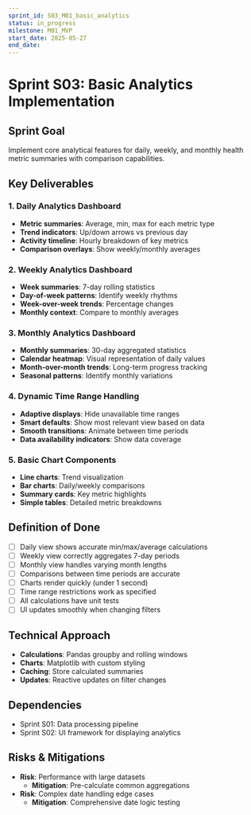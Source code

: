 ```yaml
---
sprint_id: S03_M01_basic_analytics
status: in_progress
milestone: M01_MVP
start_date: 2025-05-27
end_date: 
---
```


# Sprint S03: Basic Analytics Implementation

## Sprint Goal
Implement core analytical features for daily, weekly, and monthly health metric summaries with comparison capabilities.

## Key Deliverables

### 1. Daily Analytics Dashboard
- **Metric summaries**: Average, min, max for each metric type
- **Trend indicators**: Up/down arrows vs previous day
- **Activity timeline**: Hourly breakdown of key metrics
- **Comparison overlays**: Show weekly/monthly averages

### 2. Weekly Analytics Dashboard
- **Week summaries**: 7-day rolling statistics
- **Day-of-week patterns**: Identify weekly rhythms
- **Week-over-week trends**: Percentage changes
- **Monthly context**: Compare to monthly averages

### 3. Monthly Analytics Dashboard
- **Monthly summaries**: 30-day aggregated statistics
- **Calendar heatmap**: Visual representation of daily values
- **Month-over-month trends**: Long-term progress tracking
- **Seasonal patterns**: Identify monthly variations

### 4. Dynamic Time Range Handling
- **Adaptive displays**: Hide unavailable time ranges
- **Smart defaults**: Show most relevant view based on data
- **Smooth transitions**: Animate between time periods
- **Data availability indicators**: Show data coverage

### 5. Basic Chart Components
- **Line charts**: Trend visualization
- **Bar charts**: Daily/weekly comparisons
- **Summary cards**: Key metric highlights
- **Simple tables**: Detailed metric breakdowns

## Definition of Done
- [ ] Daily view shows accurate min/max/average calculations
- [ ] Weekly view correctly aggregates 7-day periods
- [ ] Monthly view handles varying month lengths
- [ ] Comparisons between time periods are accurate
- [ ] Charts render quickly (under 1 second)
- [ ] Time range restrictions work as specified
- [ ] All calculations have unit tests
- [ ] UI updates smoothly when changing filters

## Technical Approach
- **Calculations**: Pandas groupby and rolling windows
- **Charts**: Matplotlib with custom styling
- **Caching**: Store calculated summaries
- **Updates**: Reactive updates on filter changes

## Dependencies
- Sprint S01: Data processing pipeline
- Sprint S02: UI framework for displaying analytics

## Risks & Mitigations
- **Risk**: Performance with large datasets
  - **Mitigation**: Pre-calculate common aggregations
- **Risk**: Complex date handling edge cases
  - **Mitigation**: Comprehensive date logic testing
